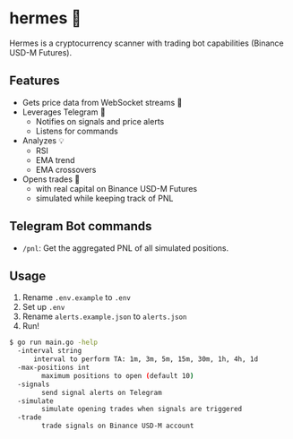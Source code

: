 # hermes 💎
Hermes is a cryptocurrency scanner with trading bot capabilities (Binance USD-M Futures).

## Features
- Gets price data from WebSocket streams 🔌
- Leverages Telegram 🔔
  - Notifies on signals and price alerts
  - Listens for commands
- Analyzes 💡
  - RSI
  - EMA trend
  - EMA crossovers
- Opens trades 💸
  - with real capital on Binance USD-M Futures
  - simulated while keeping track of PNL

## Telegram Bot commands
- `/pnl`: Get the aggregated PNL of all simulated positions.

## Usage
1. Rename `.env.example` to `.env`
2. Set up `.env`
3. Rename `alerts.example.json` to `alerts.json`
4. Run!

```bash
$ go run main.go -help
  -interval string
      interval to perform TA: 1m, 3m, 5m, 15m, 30m, 1h, 4h, 1d
  -max-positions int
    	maximum positions to open (default 10)
  -signals
    	send signal alerts on Telegram
  -simulate
    	simulate opening trades when signals are triggered
  -trade
    	trade signals on Binance USD-M account
```